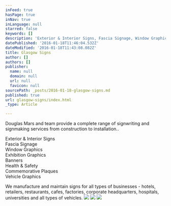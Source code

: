 ```yaml
---
inFeed: true
hasPage: true
inNav: true
inLanguage: null
starred: false
keywords: []
description: 'Exterior & Interior Signs, Fascia Signage, Window Graphics, Exhibition Graphics, Banners, Health & Safety, Commemorative Plaques and Vehicle Graphics'
datePublished: '2016-01-18T11:46:04.532Z'
dateModified: '2016-01-18T11:43:08.082Z'
title: Glasgow Signs
author: []
authors: []
publisher:
  name: null
  domain: null
  url: null
  favicon: null
sourcePath: _posts/2016-01-18-glasgow-signs.md
published: true
url: glasgow-signs/index.html
_type: Article

---
```

Douglas Mars and team provide a complete range of signwriting and signmaking services from construction to installation.. 

Exterior & Interior Signs  
Fascia Signage  
Window Graphics   
Exhibition Graphics  
Banners  
Health & Safety  
Commemorative Plaques  
Vehicle Graphics

We manufacture and maintain signs for all types of businesses - hotels, retailers, restaurants, cafes, factories, corporate headquarters, hospitals, universities and all types of vehicles.
![](https://the-grid-user-content.s3-us-west-2.amazonaws.com/5b98df7b-629f-474b-bcae-16ac2b826116.gif)
![](https://the-grid-user-content.s3-us-west-2.amazonaws.com/a1da4d4e-4375-4295-8518-282168424f8f.jpg)
![](https://the-grid-user-content.s3-us-west-2.amazonaws.com/5d9abee6-0cbb-44cf-bc77-a4a3aa9520db.jpg)
